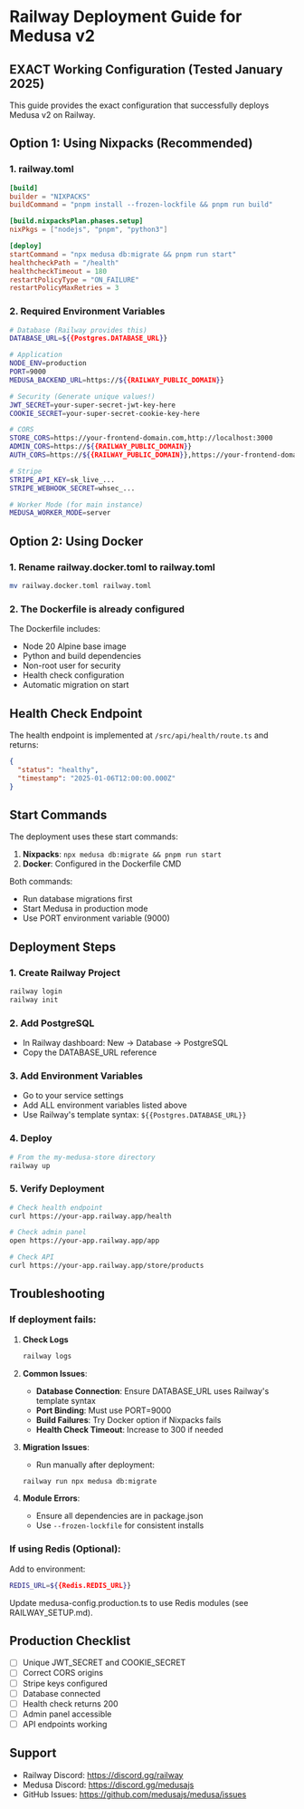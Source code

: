 # Railway Deployment Guide for Medusa v2

## EXACT Working Configuration (Tested January 2025)

This guide provides the exact configuration that successfully deploys Medusa v2 on Railway.

## Option 1: Using Nixpacks (Recommended)

### 1. railway.toml
```toml
[build]
builder = "NIXPACKS"
buildCommand = "pnpm install --frozen-lockfile && pnpm run build"

[build.nixpacksPlan.phases.setup]
nixPkgs = ["nodejs", "pnpm", "python3"]

[deploy]
startCommand = "npx medusa db:migrate && pnpm run start"
healthcheckPath = "/health"
healthcheckTimeout = 180
restartPolicyType = "ON_FAILURE"
restartPolicyMaxRetries = 3
```

### 2. Required Environment Variables
```bash
# Database (Railway provides this)
DATABASE_URL=${{Postgres.DATABASE_URL}}

# Application
NODE_ENV=production
PORT=9000
MEDUSA_BACKEND_URL=https://${{RAILWAY_PUBLIC_DOMAIN}}

# Security (Generate unique values!)
JWT_SECRET=your-super-secret-jwt-key-here
COOKIE_SECRET=your-super-secret-cookie-key-here

# CORS
STORE_CORS=https://your-frontend-domain.com,http://localhost:3000
ADMIN_CORS=https://${{RAILWAY_PUBLIC_DOMAIN}}
AUTH_CORS=https://${{RAILWAY_PUBLIC_DOMAIN}},https://your-frontend-domain.com

# Stripe
STRIPE_API_KEY=sk_live_...
STRIPE_WEBHOOK_SECRET=whsec_...

# Worker Mode (for main instance)
MEDUSA_WORKER_MODE=server
```

## Option 2: Using Docker

### 1. Rename railway.docker.toml to railway.toml
```bash
mv railway.docker.toml railway.toml
```

### 2. The Dockerfile is already configured
The Dockerfile includes:
- Node 20 Alpine base image
- Python and build dependencies
- Non-root user for security
- Health check configuration
- Automatic migration on start

## Health Check Endpoint

The health endpoint is implemented at `/src/api/health/route.ts` and returns:
```json
{
  "status": "healthy",
  "timestamp": "2025-01-06T12:00:00.000Z"
}
```

## Start Commands

The deployment uses these start commands:
1. **Nixpacks**: `npx medusa db:migrate && pnpm run start`
2. **Docker**: Configured in the Dockerfile CMD

Both commands:
- Run database migrations first
- Start Medusa in production mode
- Use PORT environment variable (9000)

## Deployment Steps

### 1. Create Railway Project
```bash
railway login
railway init
```

### 2. Add PostgreSQL
- In Railway dashboard: New → Database → PostgreSQL
- Copy the DATABASE_URL reference

### 3. Add Environment Variables
- Go to your service settings
- Add ALL environment variables listed above
- Use Railway's template syntax: `${{Postgres.DATABASE_URL}}`

### 4. Deploy
```bash
# From the my-medusa-store directory
railway up
```

### 5. Verify Deployment
```bash
# Check health endpoint
curl https://your-app.railway.app/health

# Check admin panel
open https://your-app.railway.app/app

# Check API
curl https://your-app.railway.app/store/products
```

## Troubleshooting

### If deployment fails:

1. **Check Logs**
   ```bash
   railway logs
   ```

2. **Common Issues**:
   - **Database Connection**: Ensure DATABASE_URL uses Railway's template syntax
   - **Port Binding**: Must use PORT=9000
   - **Build Failures**: Try Docker option if Nixpacks fails
   - **Health Check Timeout**: Increase to 300 if needed

3. **Migration Issues**:
   - Run manually after deployment:
   ```bash
   railway run npx medusa db:migrate
   ```

4. **Module Errors**:
   - Ensure all dependencies are in package.json
   - Use `--frozen-lockfile` for consistent installs

### If using Redis (Optional):

Add to environment:
```bash
REDIS_URL=${{Redis.REDIS_URL}}
```

Update medusa-config.production.ts to use Redis modules (see RAILWAY_SETUP.md).

## Production Checklist

- [ ] Unique JWT_SECRET and COOKIE_SECRET
- [ ] Correct CORS origins
- [ ] Stripe keys configured
- [ ] Database connected
- [ ] Health check returns 200
- [ ] Admin panel accessible
- [ ] API endpoints working

## Support

- Railway Discord: https://discord.gg/railway
- Medusa Discord: https://discord.gg/medusajs
- GitHub Issues: https://github.com/medusajs/medusa/issues